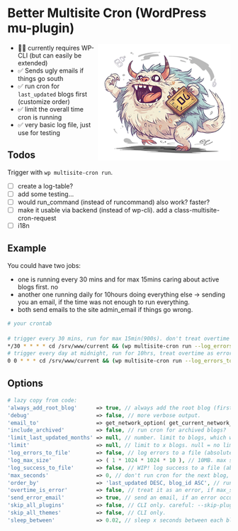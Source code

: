 # Better Multisite Cron (WordPress mu-plugin)
<p align="center">
	<img align="right" width="300" height="auto" src="./croni-l.png">
</p>

- 🤷‍♂️ currently requires WP-CLI (but can easily be extended)
- ✅ Sends ugly emails if things go south
- ✅ run cron for ``last_updated`` blogs first (customize order)
- ✅ limit the overall time cron is running
- ✅ very basic log file, just use for testing

## Todos

Trigger with ``wp multisite-cron run``.

- [ ] create a log-table?
- [ ] add some testing...
- [ ] would run_command (instead of runcommand) also work? faster?
- [ ] make it usable via backend (instead of wp-cli). add a class-multisite-cron-request
- [ ] i18n

## Example

You could have two jobs:
- one is running every 30 mins and for max 15mins caring about active blogs first. no
- another one running daily for 10hours doing everything else -> sending you an email, if the time was not enough to run everything.
- both send emails to the site admin_email if things go wrong.

```bash
# your crontab

# trigger every 30 mins, run for max 15min(900s). don't treat overtime as error.
*/30 * * * * cd /srv/www/current && (wp multisite-cron run --log_errors_to_file='/srv/www/logs/better-cron.log' --max_seconds=900 ) > /dev/null 2>&1
# trigger every day at midnight, run for 10hrs, treat overtime as error (and send an email).
0 0 * * * cd /srv/www/current && (wp multisite-cron run --log_errors_to_file='/srv/www/logs/better-cron.log' --max_seconds=36000 --overtime_is_error ) > /dev/null 2>&1

```


## Options
```php
# lazy copy from code:
'always_add_root_blog'      => true, // always add the root blog (first) to the list of blogs to run cron for.
'debug'                     => false, // more verbose output.
'email_to'                  => get_network_option( get_current_network_id(), 'admin_email' ),
'include_archived'          => false, // run cron for archived blogs?
'limit_last_updated_months' => null, // number. limit to blogs, which were updated in the last x months.
'limit'                     => null, // limit to x blogs. null = no limit.
'log_errors_to_file'        => false, // log errors to a file (absolute path). null = no logging.
'log_max_size'              => ( 1 * 1024 * 1024 * 10 ), // 10MB. max size of the log file.
'log_success_to_file'       => false, // WIP! log success to a file (absolute path). null = no logging.
'max_seconds'               => 0, // don't run cron for the next blog, if it is over time. 0 = no limit.
'order_by'                  => 'last_updated DESC, blog_id ASC', // run new blogs first, because they are more important?
'overtime_is_error'         => false, // treat it as an error, if max_seconds was not enough to finish all jobs.
'send_error_email'          => true, // send an email, if an error occurred?
'skip_all_plugins'          => false, // CLI only. careful: --skip-plugins does something else...
'skip_all_themes'           => false, // CLI only.
'sleep_between'             => 0.02, // sleep x seconds between each blog. 🤷‍♂️
```

